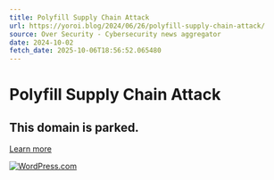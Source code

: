 ```yaml
---
title: Polyfill Supply Chain Attack
url: https://yoroi.blog/2024/06/26/polyfill-supply-chain-attack/
source: Over Security - Cybersecurity news aggregator
date: 2024-10-02
fetch_date: 2025-10-06T18:56:52.065480
---
```


# Polyfill Supply Chain Attack

## This domain is parked.

[Learn more](https://wordpress.com/support/domains/domain-expiration/why-is-this-domain-parked/)

[![WordPress.com](//s1.wp.com/wp-content/themes/h4/i/logo-h-rgb.png)](https://wordpress.com/)
